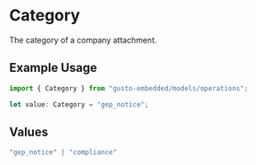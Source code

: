 # Category

The category of a company attachment.

## Example Usage

```typescript
import { Category } from "gusto-embedded/models/operations";

let value: Category = "gep_notice";
```

## Values

```typescript
"gep_notice" | "compliance"
```
